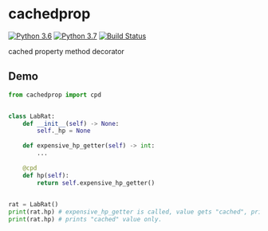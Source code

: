 # cachedprop
[![Python 3.6](https://img.shields.io/badge/python-3.6-blue.svg)](https://www.python.org/downloads/release/python-360/)
[![Python 3.7](https://img.shields.io/badge/python-3.7-blue.svg)](https://www.python.org/downloads/release/python-370/)
[![Build Status](https://travis-ci.com/Spin14/cachedprop.svg?branch=master)](https://travis-ci.com/Spin14/cachedprop) 

cached property method decorator

## Demo
```python
from cachedprop import cpd


class LabRat:
    def __init__(self) -> None:
        self._hp = None
    
    def expensive_hp_getter(self) -> int:
        ...
       
    @cpd
    def hp(self):
        return self.expensive_hp_getter()
        

rat = LabRat()
print(rat.hp) # expensive_hp_getter is called, value gets "cached", prints value
print(rat.hp) # prints "cached" value only.
```